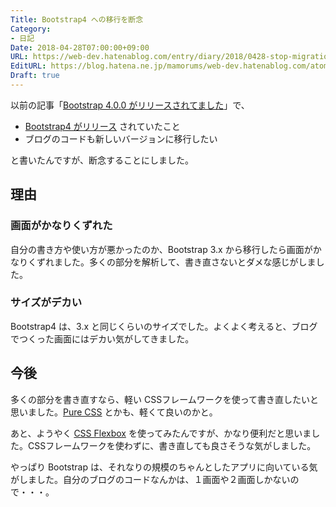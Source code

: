 ```yaml
---
Title: Bootstrap4 への移行を断念
Category:
- 日記
Date: 2018-04-28T07:00:00+09:00
URL: https://web-dev.hatenablog.com/entry/diary/2018/0428-stop-migration-to-bootstrap4
EditURL: https://blog.hatena.ne.jp/mamorums/web-dev.hatenablog.com/atom/entry/17391345971638021294
Draft: true
---
```


以前の記事「[Bootstrap 4.0.0 がリリースされてました](/entry/diary/2018/0207-bootstrap4-was-released)」で、

- [Bootstrap4 がリリース](https://twitter.com/getbootstrap/status/954061442940002304) されていたこと
- ブログのコードも新しいバージョンに移行したい

と書いたんですが、断念することにしました。


## 理由
### 画面がかなりくずれた
自分の書き方や使い方が悪かったのか、Bootstrap 3.x から移行したら画面がかなりくずれました。多くの部分を解析して、書き直さないとダメな感じがしました。

### サイズがデカい
Bootstrap4 は、3.x と同じくらいのサイズでした。よくよく考えると、ブログでつくった画面にはデカい気がしてきました。


## 今後
多くの部分を書き直すなら、軽い CSSフレームワークを使って書き直したいと思いました。[Pure CSS](https://purecss.io/) とかも、軽くて良いのかと。

あと、ようやく [CSS Flexbox](https://developer.mozilla.org/ja/docs/Web/CSS/CSS_Flexible_Box_Layout/Using_CSS_flexible_boxes) を使ってみたんですが、かなり便利だと思いました。CSSフレームワークを使わずに、書き直しても良さそうな気がしました。

やっぱり Bootstrap は、それなりの規模のちゃんとしたアプリに向いている気がしました。自分のブログのコードなんかは、１画面や２画面しかないので・・・。
